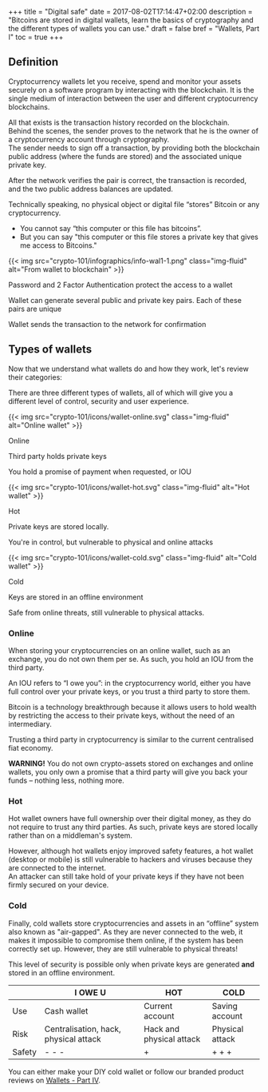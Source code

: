 +++
title = "Digital safe"
date = 2017-08-02T17:14:47+02:00
description = "Bitcoins are stored in digital wallets, learn the basics of cryptography and the different types of wallets you can use."
draft = false
bref = "Wallets, Part I"
toc = true
+++

## Definition

Cryptocurrency wallets let you receive, spend and monitor your assets securely on a software program by interacting with the blockchain. 
It is the single medium of interaction between the user and different cryptocurrency blockchains.

All that exists is the transaction history recorded on the blockchain.  
Behind the scenes, the sender proves to the network that he is the owner of a cryptocurrency account through cryptography.  
The sender needs to sign off a transaction, by providing both the blockchain public address (where the funds are stored) and the associated unique private key. 

After the network verifies the pair is correct, the transaction is recorded, and the two public address balances are updated.

Technically speaking, no physical object or digital file “stores” Bitcoin or any cryptocurrency.

* You cannot say “this computer or this file has bitcoins”.
* But you can say "this computer or this file stores a private key that gives me access to Bitcoins."

<div class="container my-5">
  {{< img src="crypto-101/infographics/info-wal1-1.png" class="img-fluid" alt="From wallet to blockchain" >}}
  <div class="row text-center">
    <div class="col">
      <p class="small">Password and 2 Factor Authentication protect the access to a wallet</p>
    </div>
    <div class="col">
      <p class="small">Wallet can generate several public and private key pairs. Each of these pairs are unique</p>
    </div>
    <div class="col">
      <p class="small">Wallet sends the transaction to the network for confirmation</p>
    </div>
  </div>
</div>

## Types of wallets

Now that we understand what wallets do and how they work, let's review their categories:

There are three different types of wallets, all of which will give you a different level of control, security and user experience.

<div class="container mt-4 align-items-center">
  <div class="row text-center">
    <div class="col">
      {{< img src="crypto-101/icons/wallet-online.svg" class="img-fluid" alt="Online wallet" >}}
      <p class="font-weight-bold mt-2">Online</p>
      <p class="small">Third party holds private keys</p>
      <p class="small">You hold a promise of payment when requested, or IOU</p>
    </div>
    <div class="col">
      {{< img src="crypto-101/icons/wallet-hot.svg" class="img-fluid" alt="Hot wallet" >}}
      <p class="font-weight-bold mt-2">Hot</p>
      <p class="small">Private keys are stored locally.</p>
      <p class="small">You're in control, but vulnerable to physical and online attacks</p>
    </div>
    <div class="col">
      {{< img src="crypto-101/icons/wallet-cold.svg" class="img-fluid" alt="Cold wallet" >}}
      <p class="font-weight-bold mt-2">Cold</p>
      <p class="small">Keys are stored in an offline environment</p>
      <p class="small">Safe from online threats, still vulnerable to physical attacks.</p>
    </div>
  </div>
</div>

### Online

When storing your cryptocurrencies on an online wallet, such as an exchange, you do not own them per se. As such, you hold an IOU from the third party.

An IOU refers to “I owe you”: in the cryptocurrency world, either you have full control over your private keys, or you trust a third party to store them.

Bitcoin is a technology breakthrough because it allows users to hold wealth by restricting the access to their private keys, without the need of an intermediary.  

Trusting a third party in cryptocurrency is similar to the current centralised fiat economy.

**WARNING!** You do not own crypto-assets stored on exchanges and online wallets, you only own a promise that a third party will give you back your funds – nothing less, nothing more.

### Hot

Hot wallet owners have full ownership over their digital money, as they do not require to trust any third parties. As such, private keys are stored locally rather than on a middleman's system.

However, although hot wallets enjoy improved safety features, a hot wallet (desktop or mobile) is still vulnerable to hackers and viruses because they are connected to the internet.  
An attacker can still take hold of your private keys if they have not been firmly secured on your device.

### Cold

Finally, cold wallets store cryptocurrencies and assets in an “offline” system also known as "air-gapped". As they are never connected to the web, it makes it impossible to compromise them online, if the system has been correctly set up. However, they are still vulnerable to physical threats!

This level of security is possible only when private keys are generated **and** stored in an offline environment.

<table class="table table-sm table-striped my-5">
  <thead>
    <tr class="text-center font-weight-bold">
      <th> </th>
      <th>I OWE U</th>
      <th>HOT</th>
      <th>COLD</th>
    </tr>
  </thead>
  <tbody>
    <tr class="text-center">
      <td>Use</td>
      <td>Cash wallet</td>
      <td>Current account</td>
      <td>Saving account</td>
    </tr>
    <tr class="text-center">
      <td>Risk</td>
      <td>Centralisation, hack, physical attack</td>
      <td>Hack and physical attack</td>
      <td>Physical attack</td>
    </tr>
    <tr class="text-center">
      <td>Safety</td>
      <td>- - -</td>
      <td>+</td>
      <td>+ + +</td>
    </tr>
  </tbody>
</table>

  
You can either make your DIY cold wallet or follow our branded product reviews on [Wallets - Part IV](../cold-wallets "Cold Wallets").
